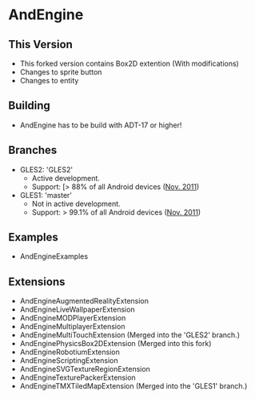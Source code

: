 # AndEngine

## This Version
 * This forked version contains Box2D extention (With modifications)
 * Changes to sprite button
 * Changes to entity

## Building

 * AndEngine has to be build with ADT-17 or higher!

## Branches

 * GLES2: 'GLES2'
    * Active development. 
    * Support: [> 88% of all Android devices ([Nov. 2011](http://developer.android.com/resources/dashboard/platform-versions.html))
 * GLES1: 'master'
    * Not in active development.
    * Support: > 99.1% of all Android devices ([Nov. 2011](http://developer.android.com/resources/dashboard/platform-versions.html))

## Examples

 * AndEngineExamples

## Extensions

 * AndEngineAugmentedRealityExtension
 * AndEngineLiveWallpaperExtension
 * AndEngineMODPlayerExtension
 * AndEngineMultiplayerExtension
 * AndEngineMultiTouchExtension (Merged into the 'GLES2' branch.)
 * AndEnginePhysicsBox2DExtension (Merged into this fork)
 * AndEngineRobotiumExtension
 * AndEngineScriptingExtension
 * AndEngineSVGTextureRegionExtension
 * AndEngineTexturePackerExtension
 * AndEngineTMXTiledMapExtension (Merged into the 'GLES1' branch.)